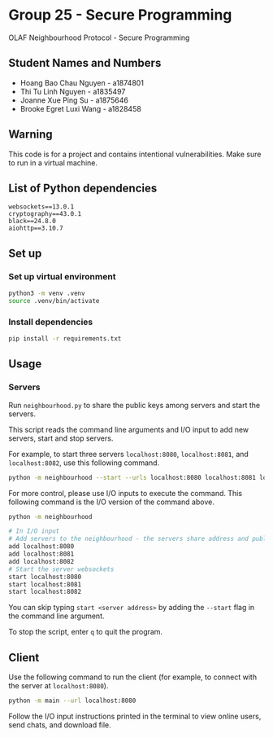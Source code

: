 # Group 25 - Secure Programming
OLAF Neighbourhood Protocol - Secure Programming

## Student Names and Numbers
- Hoang Bao Chau Nguyen - a1874801
- Thi Tu Linh Nguyen - a1835497
- Joanne Xue Ping Su - a1875646
- Brooke Egret Luxi Wang - a1828458

## Warning
This code is for a project and contains intentional vulnerabilities. Make sure to run in a virtual machine.

## List of Python dependencies
```
websockets==13.0.1
cryptography==43.0.1
black==24.8.0
aiohttp==3.10.7
```

## Set up

### Set up virtual environment
```bash
python3 -m venv .venv
source .venv/bin/activate
```

### Install dependencies
```bash
pip install -r requirements.txt
```

## Usage
### Servers
Run `neighbourhood.py` to share the public keys among servers and start the servers.

This script reads the command line arguments and I/O input to add new servers, start and stop servers.

For example, to start three servers `localhost:8080`, `localhost:8081`, and `localhost:8082`, use this following command.
```bash
python -m neighbourhood --start --urls localhost:8080 localhost:8081 localhost:8082
```

For more control, please use I/O inputs to execute the command. This following command is the I/O version of the command above.
```bash
python -m neighbourhood

# In I/O input
# Add servers to the neighbourhood - the servers share address and public key with each other
add localhost:8080
add localhost:8081
add localhost:8082
# Start the server websockets
start localhost:8080
start localhost:8081
start localhost:8082
```

You can skip typing `start <server address>` by adding the `--start` flag in the command line argument.

To stop the script, enter `q` to quit the program.

## Client
Use the following command to run the client (for example, to connect with the server at `localhost:8080`).
```bash
python -m main --url localhost:8080
```

Follow the I/O input instructions printed in the terminal to view online users, send chats, and download file.


